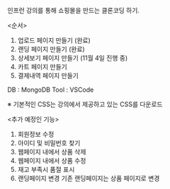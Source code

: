 인프런 강의를 통해 쇼핑몰을 만드는 클론코딩 하기.

<순서>
1. 업로드 페이지 만들기 (완료)
3. 랜딩 페이지 만들기 (완료)
4. 상세보기 페이지 만들기 (11월 4일 진행 중)
5. 카트 페이지 만들기
6. 결제내역 페이지 만들기

DB : MongoDB
Tool : VSCode

※ 기본적인 CSS는 강의에서 제공하고 있는 CSS를 다운로드

<추가 예정인 기능>
1. 회원정보 수정
2. 아이디 및 비밀번호 찾기
3. 웹페이지 내에서 상품 삭제
4. 웹페이지 내에서 상품 수정
5. 재고 부족시 품절 표시
6. 랜딩페이지 변경 기존 랜딩페이지는 상품 페이지로 변경

